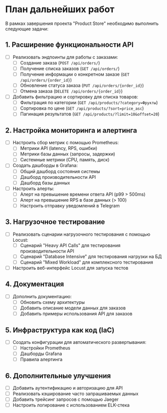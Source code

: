 # План дальнейших работ

В рамках завершения проекта "Product Store" необходимо выполнить следующие задачи:

## 1. Расширение функциональности API

- [ ] Реализовать эндпоинты для работы с заказами:
  - [ ] Создание заказа (`POST /api/orders/`)
  - [ ] Получение списка заказов (`GET /api/orders/`)
  - [ ] Получение информации о конкретном заказе (`GET /api/orders/{order_id}`)
  - [ ] Обновление статуса заказа (`PUT /api/orders/{order_id}`)
  - [ ] Отмена заказа (`DELETE /api/orders/{order_id}`)

- [ ] Добавить фильтрацию и сортировку для списка товаров:
  - [ ] Фильтрация по категории (`GET /api/products/?category=Фрукты`)
  - [ ] Сортировка по цене (`GET /api/products/?sort=price_asc`)
  - [ ] Пагинация результатов (`GET /api/products/?limit=10&offset=20`)

## 2. Настройка мониторинга и алертинга

- [ ] Настроить сбор метрик с помощью Prometheus:
  - [ ] Метрики API (latency, RPS, ошибки)
  - [ ] Метрики базы данных (запросы, задержки)
  - [ ] Системные метрики (CPU, память, диск)

- [ ] Создать дашборды в Grafana:
  - [ ] Общий дашборд состояния системы
  - [ ] Дашборд производительности API
  - [ ] Дашборд базы данных

- [ ] Настроить алерты:
  - [ ] Алерт на превышение времени ответа API (p99 > 500ms)
  - [ ] Алерт на превышение RPS в базе данных (> 100)
  - [ ] Настроить отправку уведомлений в Telegram

## 3. Нагрузочное тестирование

- [ ] Реализовать сценарии нагрузочного тестирования с помощью Locust:
  - [ ] Сценарий "Heavy API Calls" для тестирования производительности API
  - [ ] Сценарий "Database Intensive" для тестирования нагрузки на БД
  - [ ] Сценарий "Mixed Workload" для комплексного тестирования

- [ ] Настроить веб-интерфейс Locust для запуска тестов

## 4. Документация

- [ ] Дополнить документацию:
  - [ ] Обновить схему архитектуры
  - [ ] Добавить описание модели данных для заказов
  - [ ] Добавить примеры использования API для заказов

## 5. Инфраструктура как код (IaC)

- [ ] Создать конфигурации для автоматического развертывания:
  - [ ] Настройки Prometheus
  - [ ] Дашборды Grafana
  - [ ] Правила алертинга

## 6. Дополнительные улучшения

- [ ] Добавить аутентификацию и авторизацию для API
- [ ] Реализовать кэширование часто запрашиваемых данных
- [ ] Добавить трейсинг запросов с помощью Jaeger
- [ ] Настроить логирование с использованием ELK-стека 